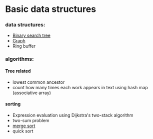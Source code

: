 # Basic data structures

### data structures:
- [Binary search tree](/binary-search-tree.html)
- [Graph](/graph.html)
- Ring buffer


### algorithms:

#### Tree related
- lowest common ancestor 
- count how many times each work appears in text using hash map (associative array)
 
 
#### sorting

- Expression evaluation using Dijkstra's two-stack algorithm 
- two-sum problem
- [merge sort](/merge-sort.html)
- quick sort




